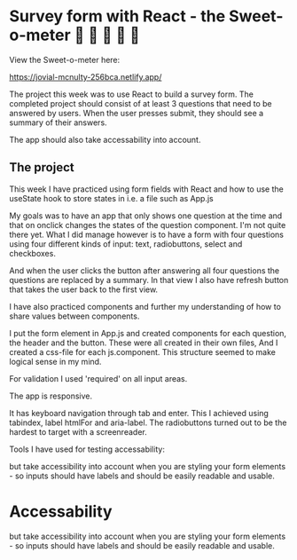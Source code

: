 # Survey form with React - the Sweet-o-meter 🍭 🍬 🍭 🍬 🍭

View the Sweet-o-meter here:

https://jovial-mcnulty-256bca.netlify.app/

The project this week was to use React to build a survey form. The completed project should consist of at least 3 questions that need to be answered by users. When the user presses submit, they should see a summary of their answers.

The app should also take accessability into account.

## The project

This week I have practiced using form fields with React and how to use the useState hook to store states in i.e. a file such as App.js

My goals was to have an app that only shows one question at the time and that on onclick changes the states of the question component. I'm not quite there yet. What I did manage however is to have a form with four questions using four different kinds of input: text, radiobuttons, select and checkboxes.

And when the user clicks the button after answering all four questions the questions are replaced by a summary. In that view I also have refresh button that takes the user back to the first view.

I have also practiced components and further my understanding of how to share values between components.

I put the form element in App.js and created components for each question, the header and the button. These were all created in their own files, And I created a css-file for each js.component. This structure seemed to make logical sense in my mind.

For validation I used 'required' on all input areas.

The app is responsive.

It has keyboard navigation through tab and enter. This I achieved using tabindex, label htmlFor and aria-label. The radiobuttons turned out to be the hardest to target with a screenreader.

Tools I have used for testing accessability:



but take accessibility into account when you are styling your form elements - so inputs should have labels and should be easily readable and usable.




# Accessability

but take accessibility into account when you are styling your form elements - so inputs should have labels and should be easily readable and usable.
